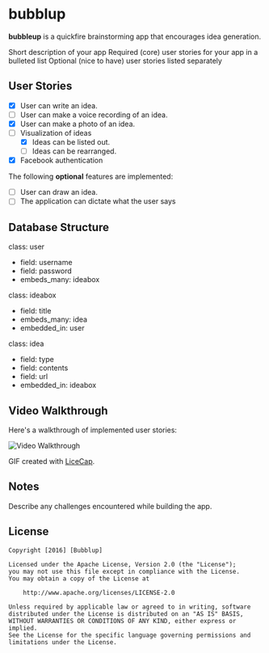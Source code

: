 # bubblup

**bubbleup** is a quickfire brainstorming app that encourages idea generation.

Short description of your app
Required (core) user stories for your app in a bulleted list
Optional (nice to have) user stories listed separately

## User Stories

- [x] User can write an idea.
- [ ] User can make a voice recording of an idea.
- [X] User can make a photo of an idea.
- [ ] Visualization of ideas
  - [x] Ideas can be listed out.
  - [ ] Ideas can be rearranged.
- [X] Facebook authentication

The following **optional** features are implemented:

- [ ] User can draw an idea.
- [ ] The application can dictate what the user says

## Database Structure
class: user
- field: username
- field: password
- embeds_many: ideabox
  
class: ideabox
- field: title
- embeds_many: idea
- embedded_in: user

class: idea
- field: type
- field: contents
- field: url
- embedded_in: ideabox



## Video Walkthrough 

Here's a walkthrough of implemented user stories:

<img src='http://i.imgur.com/oofMNua.gif' title='Video Walkthrough' width='' alt='Video Walkthrough' />

GIF created with [LiceCap](http://www.cockos.com/licecap/).

## Notes

Describe any challenges encountered while building the app.

## License

    Copyright [2016] [Bubblup]

    Licensed under the Apache License, Version 2.0 (the "License");
    you may not use this file except in compliance with the License.
    You may obtain a copy of the License at

        http://www.apache.org/licenses/LICENSE-2.0

    Unless required by applicable law or agreed to in writing, software
    distributed under the License is distributed on an "AS IS" BASIS,
    WITHOUT WARRANTIES OR CONDITIONS OF ANY KIND, either express or implied.
    See the License for the specific language governing permissions and
    limitations under the License.

